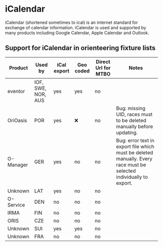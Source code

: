 # iCalendar

iCalendar (shortened sometimes to ical) is an internet standard for exchange of calendar information. iCalendar is used and supported by many products
including Google Calendar, Apple Calendar and Outlook.

## Support for iCalendar in orienteering fixture lists


Product | Used by | iCal export | Geo coded | Direct Url for MTBO | Notes
------- | ------- | ----------- | --------- | ---------------------- | -----
eventor | IOF, SWE, NOR, AUS | yes | yes | no |
OriOasis | POR | yes | :x: | no | Bug: missing UID, races must to be deleted manually before updating.
O-Manager | GER |yes | no | no | Bug: error text in export file which must be deleted manually. Every race must be selected individually to export.
Unknown | LAT | yes | no | no |
O-Service | DEN | no | no | no |
IRMA | FIN | no | no | no |
ORIS | CZE | no | no | no |
Unknown | SUI | yes | yes | no |
Unknown | FRA | no | no | no |


